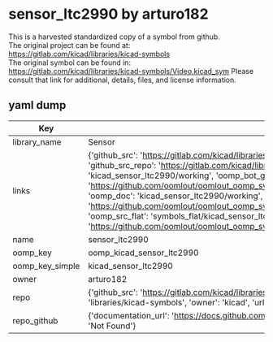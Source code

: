 # sensor_ltc2990 by arturo182  
This is a harvested standardized copy of a symbol from github.  
The original project can be found at:  
https://gitlab.com/kicad/libraries/kicad-symbols  
The original symbol can be found in:
https://gitlab.com/kicad/libraries/kicad-symbols/Video.kicad_sym
Please consult that link for additional, details, files, and license information.  
## yaml dump  
| Key | Value |  
| --- | --- |  
| library_name | Sensor |  
| links | {'github_src': 'https://gitlab.com/kicad/libraries/kicad-symbols/Video.kicad_sym', 'github_src_repo': 'https://gitlab.com/kicad/libraries/kicad-symbols', 'oomp_bot': 'kicad_sensor_ltc2990/working', 'oomp_bot_github': 'https://github.com/oomlout/oomlout_oomp_symbol_bot/tree/main/kicad_sensor_ltc2990/working', 'oomp_doc': 'kicad_sensor_ltc2990/working', 'oomp_doc_github': 'https://github.com/oomlout/oomlout_oomp_symbol_doc/tree/main/kicad_sensor_ltc2990/working', 'oomp_src_flat': 'symbols_flat/kicad_sensor_ltc2990/working', 'oomp_src_flat_github': 'https://github.com/oomlout/oomlout_oomp_symbol_src/tree/main/kicad_sensor_ltc2990/working'} |  
| name | sensor_ltc2990 |  
| oomp_key | oomp_kicad_sensor_ltc2990 |  
| oomp_key_simple | kicad_sensor_ltc2990 |  
| owner | arturo182 |  
| repo | {'github_src': 'https://gitlab.com/kicad/libraries/kicad-symbols/Video.kicad_sym', 'name': 'libraries/kicad-symbols', 'owner': 'kicad', 'url': 'https://gitlab.com/kicad/libraries/kicad-symbols'} |  
| repo_github | {'documentation_url': 'https://docs.github.com/rest/repos/repos#get-a-repository', 'message': 'Not Found'} |  

